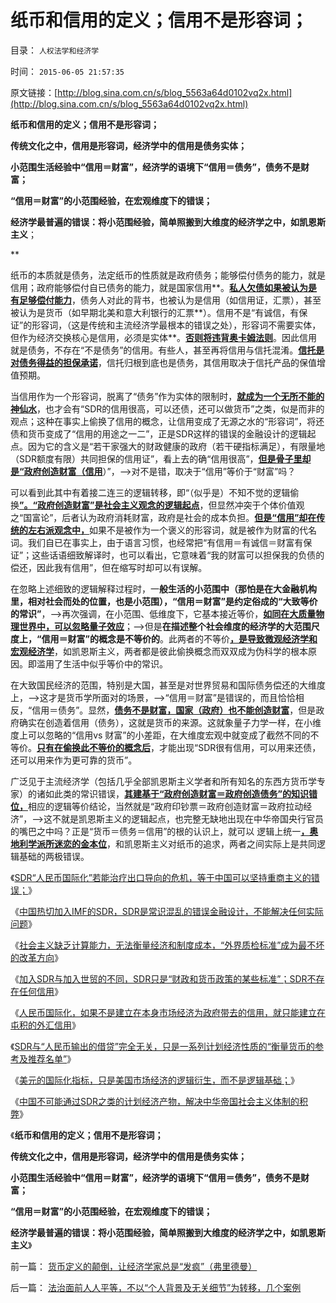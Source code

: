 # 纸币和信用的定义；信用不是形容词；

目录： `人权法学和经济学` 

时间： `2015-06-05 21:57:35` 

原文链接：[http://blog.sina.com.cn/s/blog_5563a64d0102vq2x.html](http://blog.sina.com.cn/s/blog_5563a64d0102vq2x.html)

**纸币和信用的定义；信用不是形容词；**

**传统文化之中，信用是形容词，经济学中的信用是债务实体；**

**小范围生活经验中“信用＝财富”，经济学的语境下“信用＝债务”，债务不是财富；**

**“信用＝财富”的小范围经验，在宏观维度下的错误；**

**经济学最普遍的错误：将小范围经验，简单照搬到大维度的经济学之中，如凯恩斯主义**；

**

纸币的本质就是债务，法定纸币的性质就是政府债务；能够偿付债务的能力，就是信用；政府能够偿付自已债务的能力，就是国家信用**。[**私人欠债如果被认为是有足够偿付能力**](../../../2012/11/7/信用经营商的信用产品，政府的法定货币.md)，债务人对此的背书，也被认为是信用（如信用证，汇票），甚至被认为是货币（如早期北美和意大利银行的汇票**）。信用不是“有诚信，有保证”的形容词，（这是传统和主流经济学最根本的错误之处），形容词不需要实体，但作为经济交换核心是信用，必须是实体**。[**否则将违背奥卡姆法则**](../../../2011/2/10/没有抽象就没有经济科学和奥卡姆法则.md)。因此信用就是债务，不存在“不是债务”的信用。有些人，甚至再将信用与信托混淆。[**信托是对债务得益的担保承诺**](../../../2012/11/8/信托是资本主义的生命线.md)，信托归根到底也是债务，其信用取决于信托产品的保值增值预期。

当信用作为一个形容词，脱离了“债务”作为实体的限制时，[**就成为一个无所不能的神仙水**](../../../2015/5/30/加入世贸和SDR，对于社会主义中国的另类意义.md)，也才会有“SDR的信用很高，可以还债，还可以做货币”之类，似是而非的观点；这种在事实上偷换了信用的概念，让信用变成了无源之水的“形容词”，将还债和货币变成了“信用的用途之一二”，正是SDR这样的错误的金融设计的逻辑起点。因为它的含义是“若干家强大的财政健康的政府（若干硬指标满足），有限量地（SDR额度有限）共同担保的信用证”，看上去的确“信用很高”，[**但是骨子里却是“政府创造财富（信用**](../../../2014/11/27/“拉动增长”就是“看得见的手”祸国殃民的铁证！.md)）”，——>对不是错，取决于“信用”等价于“财富”吗？

可以看到此其中有着接二连三的逻辑转移，即“（似乎是）不知不觉的逻辑偷换[**”。“政府创造财富”是社会主义观念的逻辑起点**](../../../2014/11/27/“拉动增长”就是“看得见的手”祸国殃民的铁证！.md)，但显然冲突于个体价值观之“国富论”，后者认为政府消耗财富，政府是社会的成本负担。[**但是“信用”却在传统的左右派观念中，**](../../../2013/9/16/当指责中国人“没有诚信”成为普遍的正能量；.md)如果不是被作为一个褒义的形容词，就是被作为财富的代名词。我们自已在事实上，由于语言习惯，也经常把“有信用＝有诚信＝财富有保证”；这些话语细致解译时，也可以看出，它意味着“我的财富可以担保我的负债的偿还，因此我有信用”，但在缩写时却可以有误解。

在忽略上述细致的逻辑解释过程时，一**般生活的小范围中（那怕是在大金融机构里，相对社会而处的位置，也是小范围），“信用＝财富”是约定俗成的“大致等价的常识”**，——>再次强调，在小范围、低维度下，它基本接近等价，[**如同在大质量物理世界中，可以忽略量子效应**](../../../2011/2/10/经济学的科学方法论与量子力学相似.md)；——>但是**在描述整个社会维度的经济学的大范围尺度上，“信用＝财富”的概念是不等价的**。此两者的不等价[**，是导致微观经济学和宏观经济学**](../../../2010/3/8/西方经济学的“永恒”逻辑弱点.md)，如凯恩斯主义，两者都是彼此偷换概念而双双成为伪科学的根本原因。即滥用了生活中似乎等价中的常识。

在大致国民经济的范围，特别是大国，甚至是对世界贸易和国际债务偿还的大维度上，——>这才是货币学所面对的场景，——>“信用＝财富”是错误的，而且恰恰相反，“信用＝债务”。显然，[**债务不是财富，国家（政府）也不能创造财富**](../../../2012/11/13/约翰劳真的死了吗？股民能抵御约翰劳的诱迫吗？.md)，但是政府确实在创造着信用（债务），这就是货币的来源。这就象量子力学一样，在小维度上可以忽略的“信用vs 财富”的小差距，在大维度宏观中就变成了截然不同的不等价。[**只有在偷换此不等价的概念后**](../../../2013/2/13/哲学可以偷换一切概念，除了听众读者的理解.md)，才能出现“SDR很有信用，可以用来还债，还可以用来作为更可靠的货币”。

广泛见于主流经济学（包括几乎全部凯恩斯主义学者和所有知名的东西方货币学专家）的诸如此类的常识错误，[**其建基于“政府创造财富＝政府创造债务”的知识错位，**](../../../2013/1/15/苏杭现象“信仰政府创造价值”的民粹！制造了“无限制加税”.md)相应的逻辑等价结论，当然就是“政府印钞票＝政府创造财富＝政府拉动经济”，——>这不就是凯恩斯主义的逻辑起点，也完整无缺地出现在中华帝国央行官员的嘴巴之中吗？正是“货币＝债务＝信用”的根的认识上，就可以
逻辑上统一[**，奥地利学派所迷恋的金本位**](../../../2015/4/29/“货币化”是政府债务的后果，不是“解决办法”；.md)，和凯恩斯主义对纸币的追求，两者之间实际上是共同逻辑基础的两极错误。

《[SDR“人民币国际化”若能治疗出口导向的危机，等于中国可以坚持重商主义的错误；](../../../2015/5/28/中国试图让人民币加入SDR的目不明确；.md)》

《[中国热切加入IMF的SDR，SDR是常识混乱的错误金融设计，不能解决任何实际问题](../../../2015/5/29/SDR和托宾税，都是常识混乱的错误金融设计.md)》

《[社会主义缺乏计算能力，无法衡量经济和制度成本，“外界质检标准”成为最不坏的改革方向](../../../2015/5/30/加入世贸和SDR，对于社会主义中国的另类意义.md)》

《[加入SDR与加入世贸的不同，SDR只是“财政和货币政策的某些标准”；SDR不存在任何信用](../../../2015/5/31/SDR只是“财政和货币政策的某些标准”，不存在任何信用.md)》

《[人民币国际化，如果不是建立在本身市场经济为政府带去的信用，就只能建立在屯积的外汇信用](../../../2015/6/1/通过债务危机，理解SDR的逻辑错误，以致SDR毫无存在意义.md)》

《[SDR与“人民币输出的借贷”完全无关，只是一系列计划经济性质的“衡量货币的参考及推荐名单”](../../../2015/6/2/SDR特别提款权的设计观念，是“政府万能，政府创造信用”.md)》

《[美元的国际化指标，只是美国市场经济的逻辑衍生，而不是逻辑基础；](../../../2015/6/3/逃避市场经济改革的人民币国际化，可以摆脱计划经济造成的困境吗？.md)》

《[中国不可能通过SDR之类的计划经济产物，解决中华帝国社会主义体制的积弊](../../../2015/6/4/SDR之类的政治手腕，不能代替市场经济的去特权化.md)》

《**纸币和信用的定义；信用不是形容词；**

**传统文化之中，信用是形容词，经济学中的信用是债务实体；**

**小范围生活经验中“信用＝财富”，经济学的语境下“信用＝债务”，债务不是财富；**

**“信用＝财富”的小范围经验，在宏观维度下的错误；**

**经济学最普遍的错误：将小范围经验，简单照搬到大维度的经济学之中，如凯恩斯主义**》

前一篇： [货币定义的颠倒，让经济学家总是“发疯”（弗里德曼）](../../../2015/6/6/货币定义的颠倒，让经济学家总是“发疯”（弗里德曼）.md)

后一篇： [法治面前人人平等，不以“个人背景及无关细节”为转移，几个案例](../../../2015/6/5/法治面前人人平等，不以“个人背景及无关细节”为转移，几个案例.md)

